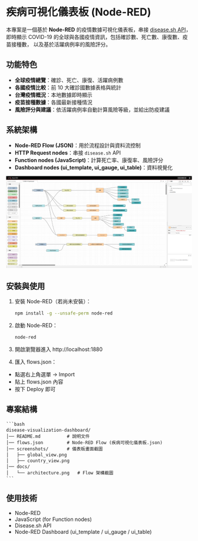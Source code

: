 # 疾病可視化儀表板 (Node-RED)

本專案是一個基於 **Node-RED** 的疫情數據可視化儀表板，串接 [disease.sh API](https://disease.sh/)，
即時顯示 COVID-19 的全球與各國疫情資訊，包括確診數、死亡數、康復數、疫苗接種數，
以及基於活躍病例率的風險評分。

## 功能特色
- **全球疫情總覽**：確診、死亡、康復、活躍病例數
- **各國疫情比較**：前 10 大確診國數據表格與統計
- **台灣疫情概況**：本地數據即時顯示
- **疫苗接種數據**：各國最新接種情況
- **風險評分與建議**：依活躍病例率自動計算風險等級，並給出防疫建議

## 系統架構
- **Node-RED Flow (JSON)**：用於流程設計與資料流控制
- **HTTP Request nodes**：串接 `disease.sh` API
- **Function nodes (JavaScript)**：計算死亡率、康復率、風險評分
- **Dashboard nodes (ui_template, ui_gauge, ui_table)**：資料視覺化

![系統架構圖](docs/architecture.png)

## 安裝與使用
1. 安裝 Node-RED（若尚未安裝）：
    ```bash
    npm install -g --unsafe-perm node-red
    ```
2. 啟動 Node-RED：
    ```bash
    node-red
    ```
3.  開啟瀏覽器進入 http://localhost:1880

4.  匯入 flows.json：
 - 點選右上角選單 → Import
 - 貼上 flows.json 內容
 - 按下 Deploy 即可

## 專案結構
    ```bash
    disease-visualization-dashboard/
    │── README.md          # 說明文件
    │── flows.json         # Node-RED Flow (疾病可視化儀表板.json)
    │── screenshots/       # 儀表板畫面截圖
    │   ├── global_view.png
    │   ├── country_view.png
    │── docs/
    │   └── architecture.png   # Flow 架構截圖
    ```
## 使用技術
 - Node-RED
 - JavaScript (for Function nodes)
 - Disease.sh API
 - Node-RED Dashboard (ui_template / ui_gauge / ui_table)